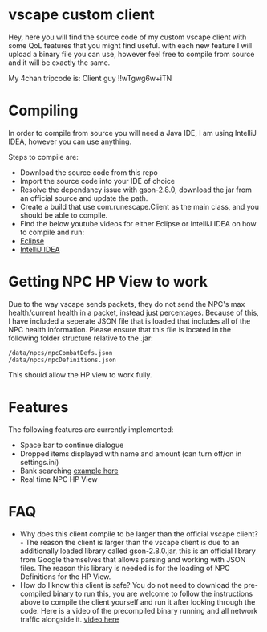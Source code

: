 # vscape custom client

Hey, here you will find the source code of my custom vscape client with some QoL features that you might find useful. with each new feature I will upload a binary file you can use, however feel free to compile from source and it will be exactly the same.

My 4chan tripcode is: Client guy !!wTgwg6w+iTN

# Compiling
In order to compile from source you will need a Java IDE, I am using IntelliJ IDEA, however you can use anything.

Steps to compile are:

 - Download the source code from this repo
 - Import the source code into your IDE of choice
 - Resolve the dependancy issue with gson-2.8.0, download the jar from an official source and update the path.
 - Create a build that use com.runescape.Client as the main class, and you should be able to compile.
 - Find the below youtube videos for either Eclipse or IntelliJ IDEA on how to compile and run:
 - [Eclipse](https://streamable.com/8fanv)
 - [IntelliJ IDEA](https://streamable.com/oeqku)
# Getting NPC HP View to work
Due to the way vscape sends packets, they do not send the NPC's max health/current health in a packet, instead just percentages. Because of this, I have included a seperate JSON file that is loaded that includes all of the NPC health information. Please ensure that this file is located in the following folder structure relative to the .jar:

    /data/npcs/npcCombatDefs.json
    /data/npcs/npcDefinitions.json

This should allow the HP view to work fully.
# Features

The following features are currently implemented:

 - Space bar to continue dialogue
 - Dropped items displayed with name and amount (can turn off/on in settings.ini)
 - Bank searching [example here](https://streamable.com/j8nuw)
 - Real time NPC HP View

# FAQ

 - Why does this client compile to be larger than the official vscape client? - The reason the client is larger than the vscape client is due to an additionally loaded library called gson-2.8.0.jar, this is an official library from Google themselves that allows parsing and working with JSON files. The reason this library is needed is for the loading of NPC Definitions for the HP View.
 - How do I know this client is safe? You do not need to download the pre-compiled binary to run this, you are welcome to follow the instructions above to compile the client yourself and run it after looking through the code. Here is a video of the precompiled binary running and all network traffic alongside it. [video here](https://streamable.com/fqrgb)
